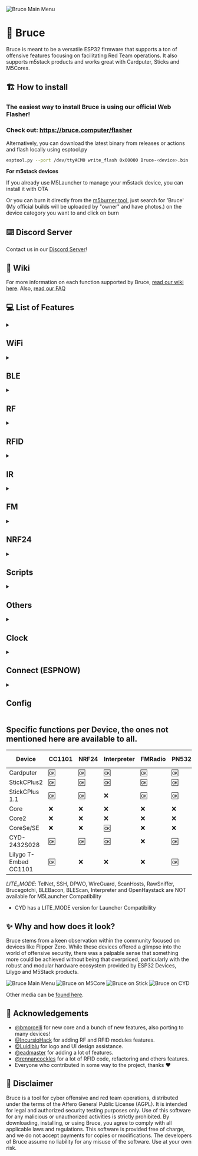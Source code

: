 ![Bruce Main Menu](./media/pictures/bruce_banner.jpg)

# :shark: Bruce

Bruce is meant to be a versatile ESP32 firmware that supports a ton of offensive features focusing on facilitating Red Team operations.
It also supports m5stack products and works great with Cardputer, Sticks and M5Cores.

## :building_construction: How to install

### The easiest way to install Bruce is using our official Web Flasher!
### Check out: https://bruce.computer/flasher

Alternatively, you can download the latest binary from releases or actions and flash locally using esptool.py
```sh
esptool.py --port /dev/ttyACM0 write_flash 0x00000 Bruce-<device>.bin
```

**For m5stack devices**

If you already use M5Launcher to manage your m5stack device, you can install it with OTA

Or you can burn it directly from the [m5burner tool](https://docs.m5stack.com/en/download), just search for 'Bruce' (My official builds will be uploaded by "owner" and have photos.) on the device category you want to and click on burn


## :keyboard: Discord Server

Contact us in our [Discord Server](https://discord.gg/WJ9XF9czVT)!

## :bookmark_tabs: Wiki

For more information on each function supported by Bruce, [read our wiki here](https://github.com/pr3y/Bruce/wiki).
Also, [read our FAQ](https://github.com/pr3y/Bruce/wiki/FAQ)

## :computer: List of Features

<details>
  <summary><h2>WiFi</h2></summary>
  
- [x] Connect to WiFi  
- [x] WiFi AP  
- [x] Disconnect WiFi  
- [x] [WiFi Atks](https://github.com/pr3y/Bruce/wiki/WiFi#wifi-atks)
  - [x] [Beacon Spam](https://github.com/pr3y/Bruce/wiki/WiFi#beacon-spam)
  - [x] [Target Atk](https://github.com/pr3y/Bruce/wiki/WiFi#target-atk)
    - [x] Information
    - [x] Target Deauth
    - [x] EvilPortal + Deauth
  - [x] Deauth Flood (More than one target)  
- [x] [Wardriving](https://github.com/pr3y/Bruce/wiki/Wardriving)  
- [x] [TelNet](https://github.com/pr3y/Bruce/wiki/WiFi#telnet)  
- [x] [SSH](https://github.com/pr3y/Bruce/wiki/WiFi#ssh)  
- [x] [RAW Sniffer](https://github.com/pr3y/Bruce/wiki/WiFi#raw-sniffer)  
- [x] [DPWO-ESP32](https://github.com/pr3y/Bruce/wiki/WiFi#dpwo-esp32)  
- [x] [Evil Portal](https://github.com/pr3y/Bruce/wiki/WiFi#evil-portal)  
- [x] [Scan Hosts](https://github.com/pr3y/Bruce/wiki/WiFi#evil-portal)  
- [x] [Wireguard Tunneling](https://github.com/pr3y/Bruce/wiki/WiFi#wireguard-tunneling)  
- [x] Brucegotchi
  - [x] Pwnagotchi friend  
  - [x] Pwngrid spam faces & names  
    - [x] [Optional] DoScreen a very long name and face  
    - [x] [Optional] Flood uniq peer identifiers  

</details>

<details>
  <summary><h2>BLE</h2></summary>
    
- [X] [BLE Scan](https://github.com/pr3y/Bruce/wiki/BLE#ble-scan)
- [X] Bad BLE - Run Ducky scripts, similar to [BadUsb](https://github.com/pr3y/Bruce/wiki/Others#badusb)
- [X] BLE Keyboard - Cardputer Only (for now)
- [X] iOS Spam
- [X] Windows Spam
- [X] Samsung Spam
- [X] Android Spam
- [X] Spam All
</details>


<details>
  <summary><h2>RF</h2></summary>
    
- [x] Scan/Copy
- [x] [Custom SubGhz](https://github.com/pr3y/Bruce/wiki/RF#replay-payloads-like-flipper)
- [x] Spectrum
- [x] Jammer Full (sends a full squared wave into output)
- [x] Jammer Intermittent (sends PWM signal into output)
- [x] Config
    - [X] RF TX Pin
    - [X] RF RX Pin
    - [X] RF Module
        - [x] RF433 T/R M5Stack
        - [x] [CC1101 (Sub-Ghz)](https://github.com/pr3y/Bruce/wiki/CC1101)
    - [X] RF Frequency
- [x] Replay
</details>

<details>
  <summary><h2>RFID</h2></summary>
    
- [x] Read tag
- [x] Read 125kHz
- [x] Clone tag
- [x] Write NDEF records
- [x] Amiibolink
- [x] Chameleon
- [x] Write data
- [x] Erase data
- [x] Save file
- [x] Load file
- [x] Config
    - [X] [RFID Module](https://github.com/pr3y/Bruce/wiki/RFID#supported-modules)
        - [x] PN532
        - [x] PN532 BLE
        - [x] PN532Killer
- [ ] Emulate tag
</details>

<details>
  <summary><h2>IR</h2></summary>
    
- [x] TV-B-Gone
- [x] IR Receiver
- [x] [Custom IR (NEC, NEC42, NECExt, SIRC, SIRC15, SIRC20, Samsung32, RC5, RC5X, RC6)](https://github.com/pr3y/Bruce/wiki/IR#replay-payloads-like-flipper)
- [x] Config
    - [X] Ir TX Pin
    - [X] Ir RX Pin
</details>

<details>
  <summary><h2>FM</h2></summary>
    
- [x] [Broadcast standard](https://github.com/pr3y/Bruce/wiki/FM#play_or_pause_button-broadcast-standard)
- [x] [Broadcast reserved](https://github.com/pr3y/Bruce/wiki/FM#no_entry_sign-broadcast-rerserved)
- [x] [Broadcast stop](https://github.com/pr3y/Bruce/wiki/FM#stop_button-broadcast-stop)
- [ ] [FM Spectrum](https://github.com/pr3y/Bruce/wiki/FM#ocean-fm-spectrum)
- [ ] [Hijack Traffic Announcements](https://github.com/pr3y/Bruce/wiki/FM#car-hijack-ta)
- [ ] [Config](https://github.com/pr3y/Bruce/wiki/FM#bookmark_tabs-config)
</details>

<details>
  <summary><h2>NRF24</h2></summary>
    
- [X] [NRF24 Jammer](https://github.com/pr3y/Bruce/wiki/BLE#nrf24-jammer)
- [X] 2.4G Spectrum
- [ ] Mousejack
</details>

<details>
  <summary><h2>Scripts</h2></summary>
    
- [X] [JavaScript Interpreter](https://github.com/pr3y/Bruce/wiki/Interpreter) [Credits to justinknight93](https://github.com/justinknight93/Doolittle)
</details>

<details>
  <summary><h2>Others</h2></summary>
    
- [X] Mic Spectrum
- [X] QRCodes
    - [x] Custom
    - [x] PIX (Brazil bank transfer system)
- [x] [SD Card Mngr](https://github.com/pr3y/Bruce/wiki/Others#sd-card-mngr)
    - [x] View image (jpg)
    - [x] File Info
    - [x] [Wigle Upload](https://github.com/pr3y/Bruce/wiki/Wardriving#how-to-upload)
    - [x] Play Audio
    - [x] View File
- [x] [LittleFS Mngr](https://github.com/pr3y/Bruce/wiki/Others#littlefs-mngr)
- [x] [WebUI](https://github.com/pr3y/Bruce/wiki/Others#webui)
    - [x] Server Structure
    - [x] Html
    - [x] SDCard Mngr
    - [x] Spiffs Mngr
- [x] Megalodon
- [x] [BADUsb (New features, LittleFS and SDCard)](https://github.com/pr3y/Bruce/wiki/Others#badusb)
- [x] USB Keyboard
- [x] [Openhaystack](https://github.com/pr3y/Bruce/wiki/Others#openhaystack)
- [x] [LED Control](https://github.com/pr3y/Bruce/wiki/Others#led-control)
</details>

<details>
  <summary><h2>Clock</h2></summary>
    
- [X] RTC Support
- [X] NTP time adjust
- [X] Manual adjust
</details>

<details>
  <summary><h2>Connect (ESPNOW)</h2></summary>
    
- [X] Send File
- [X] Receive File
</details>

<details>
  <summary><h2>Config</h2></summary>
    
- [x] Brightness
- [x] Dim Time
- [x] Orientation
- [X] UI Color
- [x] Boot Sound on/off
- [x] Clock
- [x] Sleep
- [x] Restart
</details>

## Specific functions per Device, the ones not mentioned here are available to all.
| Device     | CC1101   | NRF24     | Interpreter   | FMRadio   | PN532    | Mic_SPM1423   | BadUSB    | RGB Led | Speaker | LITE_MODE |
| ---        | ---      |  ---      | ---           | ---       | ---      | ---            | ---       | ---     | ---     | ---   |
| Cardputer  | :ok:     | :ok:      | :ok:          | :ok:      | :ok:     | :ok:           | :ok:      | :ok:    | NS4168  | :x: |
| StickCPlus2 | :ok:    | :ok:      | :ok:          | :ok:      | :ok:     | :ok:           | :ok:[here](https://github.com/pr3y/Bruce/wiki/Others#badusb)       | :x:     | Tone    | :x: |
| StickCPlus 1.1 | :ok: | :ok:      | :x:           | :ok:      | :ok:     | :ok:           | :ok:[here](https://github.com/pr3y/Bruce/wiki/Others#badusb)       | :x:     | Tone    | :ok:  |
| Core       | :x:      | :x:       | :x:           | :x:       | :x:      | :ok:           | :x:       | :x:     | Tone    | :x: |
| Core2      | :x:      | :x:       | :x:           | :x:       | :x:      | :ok:           | :x:       | :x:     | :x:     | :x: |
| CoreSe/SE  | :x:      | :x:       | :ok:          | :x:       | :x:      | :x:            | :ok:      | :x:     | :x:     | :x: |
| CYD-2432S028  | :ok:      | :ok:       | :ok:          | :x:       | :ok:      | :x:            | :ok:      | :x:     | :x:     | :x: |
| Lilygo T-Embed CC1101  | :ok:      | :x:       | :x:          | :x:       | :ok:      | :x:            | :x:      | :x:     | :x:     | :x: |


*LITE_MODE*: TelNet, SSH, DPWO, WireGuard, ScanHosts, RawSniffer, Brucegotchi, BLEBacon, BLEScan, Interpreter and OpenHaystack are NOT available for M5Launcher Compatibility
* CYD has a LITE_MODE version for Launcher Compatibility

## :sparkles: Why and how does it look?

Bruce stems from a keen observation within the community focused on devices like Flipper Zero. While these devices offered a glimpse into the world of offensive security, there was a palpable sense that something more could be achieved without being that overpriced, particularly with the robust and modular hardware ecosystem provided by ESP32 Devices, Lilygo and M5Stack products.

![Bruce Main Menu](./media/pictures/pic1.png)
![Bruce on M5Core](./media/pictures/core.png)
![Bruce on Stick](./media/pictures/stick.png)
![Bruce on CYD](./media/pictures/cyd.png)

Other media can be [found here](./media/).

## :clap: Acknowledgements

+ [@bmorcelli](https://github.com/bmorcelli) for new core and a bunch of new features, also porting to many devices!
+ [@IncursioHack](https://github.com/IncursioHack) for adding RF and RFID modules features.
+ [@Luidiblu](https://github.com/Luidiblu) for logo and UI design assistance.
+ [@eadmaster](https://github.com/eadmaster) for adding a lot of features.
+ [@rennancockles](https://github.com/rennancockles) for a lot of RFID code, refactoring and others features.
+ Everyone who contributed in some way to the project, thanks :heart:

## :construction: Disclaimer

Bruce is a tool for cyber offensive and red team operations, distributed under the terms of the Affero General Public License (AGPL). It is intended for legal and authorized security testing purposes only. Use of this software for any malicious or unauthorized activities is strictly prohibited. By downloading, installing, or using Bruce, you agree to comply with all applicable laws and regulations. This software is provided free of charge, and we do not accept payments for copies or modifications. The developers of Bruce assume no liability for any misuse of the software. Use at your own risk.

